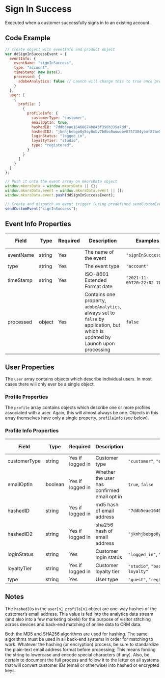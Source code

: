 # Sign In Success
Executed when a customer successfully signs in to an existing account. 

## Code Example

```javascript
// create object with eventInfo and product object
var ddSignInSuccessEvent = {
  eventInfo: {
    eventName: "signInSuccess",
    type: "account",
    timeStamp: new Date(),
    processed: {
      adobeAnalytics: false // Launch will change this to true once processed 
    }
  },
  user: [
    {
      profile: [
        {
          profileInfo: {
            customerType: "customer",
            emailOptIn: true,
            hashedID: "7ddb5eae16468674b843f396b335a7dd",
            hashedID2: "jknhjbebgo8y5oy6obv7b6bo8wowobv8757384ybof87bv5g4"
            loginStatus: "logged_in",
            loyaltyTier: "studio",
            type: "registered",
          }
        }
      ]
    }
  ]
};

// Push it onto the event array on mkorsData object
window.mkorsData = window.mkorsData || {};
window.mkorsData.event = window.mkorsData.event || [];
window.mkorsData.event.push(ddSignInSuccessEvent);

// Create and dispatch an event trigger (using predefined sendCustomEvent function)
sendCustomEvent("signInSuccess");
```

## Event Info Properties
|Field|Type|Required|Description|Examples|Pattern|Min Length|Max Length|Min|Max|Multiple Of|
|-----|----|--------|-----------|--------|-------|----------|----------|---|---|-----------|
|eventName|string|Yes|The name of the event|`"signInSuccess"`|
|type|string|Yes|The event type|`"account"`|
|timeStamp|string|Yes|ISO-8601 Extended Format date|`"2021-11-05T20:22:02.707Z"`|
|processed|object|Yes|Contains one property, `adobeAnalytics`, always set to `false` by application, but which is updated by Launch upon processing|`false`|

## User Properties
The `user` array contains objects which describe individual users. In most cases there will only ever be a single object.

### Profile Properties
The `profile` array contains objects which describe one or more profiles associated with a user. Again, this will almost always be one. Objects in this array themselves have only a single property, `profileInfo` (see below).

### Profile Info Properties
|Field|Type|Required|Description|Examples|Pattern|Min Length|Max Length|Min|Max|Multiple Of|
|-----|----|-----------|--------|-------|----------|----------|---|---|-----------|---|
|customerType|string|Yes if logged in|Customer type|`"customer"`, `"employee"`, `"associate"`|
|emailOptIn|boolean|Yes if logged in|Whether the user has confirmed email opt in|`true`, `false`|
|hashedID|string|Yes if logged in|md5 hash of email address|`"7ddb5eae16468674b843f396b335a7dd"`|
|hashedID2|string|Yes if logged in|sha256 hash of email address|`"jknhjbebgo8y5oy6obv7b6bo8wowobv8757384ybof87bv5g4"`|
|loginStatus|string|Yes|Customer login status|`"logged_in"`, `"logged_out"`|
|loyaltyTier|string|Yes if logged in|Customer loyalty tier|`"studio"`, `"backstage"`, `"runway"`, `"red_carpet"`, `"non-loyalty"`|
|type|string|Yes|User type|`"guest"`, `"registered"`, `"loyalist"`|

## Notes
The `hashedID`s in the `user[n].profile[n]` object are one-way hashes of the customer’s email address. This value is fed into the analytics data stream (and also into a few marketing pixels) for the purpose of visitor stitching across devices and back-end matching of online data to CRM data.

Both the MD5 and SHA256 algorithms are used for hashing. The same algorithms must be used in all back-end systems in order for matching to work. Whatever the hashing (or encryption) process, be sure to standardize the plain-text email address format before processing; This means forcing the string to lowercase and encode special characters (if any). Also, be certain to document the full process and follow it to the letter on all systems that will convert customer IDs (email or otherwise) into hashed or encrypted keys.